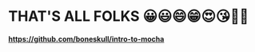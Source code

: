 <!-- .slide: data-background-color="black"
data-background-image="resources/graeme-nicholl-408376.jpg" -->

# THAT'S ALL FOLKS 😀😃😄😁😍😘🤪💩

#### https://github.com/boneskull/intro-to-mocha
